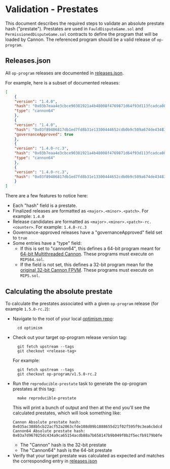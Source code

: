 # Validation - Prestates

This document describes the required steps to validate an absolute prestate hash ("prestate").  Prestates are used in 
`FauldDisputeGame.sol` and `PermissionedDisputeGame.sol` contracts to define the program that will be loaded by Cannon.
The referenced program should be a valid release of `op-program`.

## Releases.json
All `op-program` releases are documented in
[releases.json](https://github.com/ethereum-optimism/optimism/blob/develop/op-program/prestates/releases.json).

For example, here is a subset of documented releases:
```json
[
    {
    "version": "1.4.0",
    "hash": "0x03b7eaa4e3cbce90381921a4b48008f4769871d64f93d113fcadca08ecee503b",
    "type": "cannon64"
    },
    {
    "version": "1.4.0",
    "hash": "0x03f89406817db1ed7fd8b31e13300444652cdb0b9c509a674de43483b2f83568",
    "governanceApproved": true
    },
    {
    "version": "1.4.0-rc.3",
    "hash": "0x03b7eaa4e3cbce90381921a4b48008f4769871d64f93d113fcadca08ecee503b",
    "type": "cannon64"
    },
    {
    "version": "1.4.0-rc.3",
    "hash": "0x03f89406817db1ed7fd8b31e13300444652cdb0b9c509a674de43483b2f83568"
    }
]
```

There are a few features to notice here:
* Each "hash" field is a prestate.
* Finalized releases are formatted as `<major>.<minor>.<patch>`. For example: `1.4.0`
* Release candidates are formatted as `<major>.<minor>.<patch>-rc.<counter>`. For example: `1.4.0-rc.3`
* Governance-approved releases have a "governanceApproved" field set to `true`
* Some entries have a "type" field:
  * If this is set to "cannon64", this defines a 64-bit program meant for [64-bit Multithreaded Cannon](https://specs.optimism.io/experimental/cannon-fault-proof-vm-mt.html). These programs must execute on `MIPS64.sol`.
  * If the field is not set, this defines a 32-bit program mean for the [original 32-bit Cannon FPVM](https://github.com/ethereum-optimism/specs/blob/86d043705a7eb65295e15feaeea248fda38b9b8a/specs/fault-proof/cannon-fault-proof-vm.md).  These programs must execute on `MIPS.sol`.

## Calculating the absolute prestate

To calculate the prestates associated with a given `op-program` release (for example `1.5.0-rc.2`):
* Navigate to the root of your local [optimism repo](https://github.com/ethereum-optimism/optimism):
  ```shell
    cd optimism
  ```
* Check out your target op-program release version tag:
  ```shell
    git fetch upstream --tags
    git checkout <release-tag>
  ```
  For example:
  ```shell
    git fetch upstream --tags
    git checkout op-program/v1.5.0-rc.2
  ```
* Run the `reproducible-prestate` task to generate the op-program prestates at this tag:
  ```shell
    make reproducible-prestate
  ``` 
  This will print a bunch of output and then at the end you'll see the calculated prestates, which will look something like:
  ```shell
  Cannon Absolute prestate hash: 
  0x035ac388b5cb22acf52a2063cfde108d09b1888655d21f02f595f9c3ea6cbdcd
  Cannon64 Absolute prestate hash:
  0x03a7d967025dc434a9ca65154acdb88a7b658147b9b049f0b2f5ecfb9179b0fe
  ```
  * The "Cannon" hash is the 32-bit prestate
  * The "Cannon64" hash is the 64-bit prestate
* Verify that your target prestate was calculated as expected and matches the corresponding entry in
  [releases.json](https://github.com/ethereum-optimism/optimism/blob/develop/op-program/prestates/releases.json)
